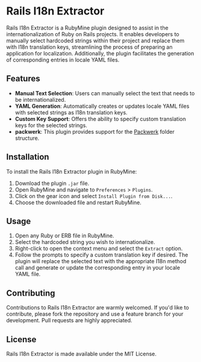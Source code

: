 # Rails I18n Extractor

Rails I18n Extractor is a RubyMine plugin designed to assist in the internationalization of Ruby on Rails projects. It enables developers to manually select hardcoded strings within their project and replace them with I18n translation keys, streamlining the process of preparing an application for localization. Additionally, the plugin facilitates the generation of corresponding entries in locale YAML files.

## Features

- **Manual Text Selection**: Users can manually select the text that needs to be internationalized.
- **YAML Generation**: Automatically creates or updates locale YAML files with selected strings as I18n translation keys.
- **Custom Key Support**: Offers the ability to specify custom translation keys for the selected strings.
- **packwerk**: This plugin provides support for the [Packwerk](https://github.com/Shopify/packwerk) folder structure.

## Installation

To install the Rails I18n Extractor plugin in RubyMine:

1. Download the plugin `.jar` file.
2. Open RubyMine and navigate to `Preferences` > `Plugins`.
3. Click on the gear icon and select `Install Plugin from Disk...`.
4. Choose the downloaded file and restart RubyMine.

## Usage

1. Open any Ruby or ERB file in RubyMine.
2. Select the hardcoded string you wish to internationalize.
3. Right-click to open the context menu and select the `Extract` option.
4. Follow the prompts to specify a custom translation key if desired. The plugin will replace the selected text with the appropriate I18n method call and generate or update the corresponding entry in your locale YAML file.

## Contributing

Contributions to Rails I18n Extractor are warmly welcomed. If you'd like to contribute, please fork the repository and use a feature branch for your development. Pull requests are highly appreciated.

## License

Rails I18n Extractor is made available under the MIT License.
